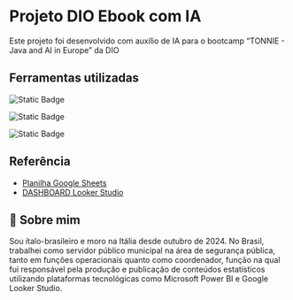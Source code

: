 
# Projeto DIO Ebook com IA

Este projeto foi desenvolvido com auxílio de IA para o bootcamp “TONNIE - Java and AI in Europe” da DIO





## Ferramentas utilizadas

![Static Badge](https://img.shields.io/badge/CHAT%20GPT-black?style=for-the-badge&link=https%3A%2F%2Fchatgpt.com%2F)

![Static Badge](https://img.shields.io/badge/Google%20Sheets-blackgreen?style=for-the-badge)

![Static Badge](https://img.shields.io/badge/Google%20Looker%20Studio-blue?style=for-the-badge)



## Referência

 - [Planilha Google Sheets](https://docs.google.com/spreadsheets/d/1WlNvK2HkTNnf3rc9xGna7_adSQkwEEOqCJbQ3LRbFUw/edit?gid=0#gid=0)
 - [DASHBOARD Looker Studio](https://lookerstudio.google.com/reporting/1a2a538f-ac5a-438a-bf0c-6029190671bb/page/SKdOF)



## 🚀 Sobre mim

Sou ítalo-brasileiro e moro na Itália desde outubro de 2024. No Brasil, trabalhei como servidor público municipal na área de segurança pública, tanto em funções operacionais quanto como coordenador, função na qual fui responsável pela produção e publicação de conteúdos estatísticos utilizando plataformas tecnológicas como Microsoft Power BI e Google Looker Studio.